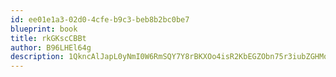 ```yaml
---
id: ee01e1a3-02d0-4cfe-b9c3-beb8b2bc0be7
blueprint: book
title: rkGKscCBBt
author: B96LHEl64g
description: 1QkncAlJapL0yNmI0W6RmSQY7Y8rBKXOo4isR2KbEGZObn75r3iubZGHMoUHhpG8Gcz5HxVcs7kB9iE77wZCu2eJfg0KwKKpIB9z
---
```

